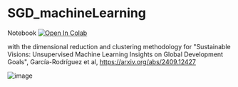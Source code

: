 # SGD_machineLearning
Notebook [![Open In Colab](https://colab.research.google.com/assets/colab-badge.svg)](https://colab.research.google.com/github/nunezmatias/SGD_machineLearning/blob/main/SusteinableVisions.ipynb)

 with the  dimensional reduction and clustering  methodology for   "Sustainable Visions: Unsupervised Machine Learning Insights on Global Development Goals", García-Rodríguez et al, https://arxiv.org/abs/2409.12427




![image](https://github.com/user-attachments/assets/8f04da8c-59c2-44c1-8616-8616ecacc6ce)
